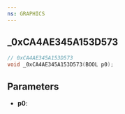 ```yaml
---
ns: GRAPHICS
---
```

## _0xCA4AE345A153D573

```c
// 0xCA4AE345A153D573
void _0xCA4AE345A153D573(BOOL p0);
```


## Parameters
* **p0**: 

